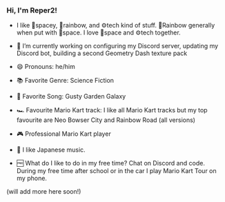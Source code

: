 ### Hi, I'm Reper2!

- I like 🌌spacey, 🌈rainbow, and ⚙️tech kind of stuff. 🌈Rainbow generally when put with 🌌space. I love 🌌space and ⚙️tech together.

- 🔭 I’m currently working on configuring my Discord server, updating my Discord bot, building a second Geometry Dash texture pack
- 😄 Pronouns: he/him
- 📚 Favorite Genre: Science Fiction
- 🎵 Favorite Song: Gusty Garden Galaxy  
- 🏎️ Favourite Mario Kart track: I like all Mario Kart tracks but my top favourite are Neo Bowser City and Rainbow Road (all versions)
- 🎮 Professional Mario Kart player
- 🎵 I like Japanese music.

- 🆓 What do I like to do in my free time?
Chat on Discord and code. During my free time after school or in the car I play Mario Kart Tour on my phone. 

(will add more here soon!)

<!--
**Reper2/Reper2** is a ✨ _special_ ✨ repository because its `README.md` (this file) appears on your GitHub profile.

Here are some ideas to get you started:

- 🔭 I’m currently working on ...
- 🌱 I’m currently learning ...
- 👯 I’m looking to collaborate on ...
- 🤔 I’m looking for help with ...
- 💬 Ask me about ...
- 📫 How to reach me: ...
- 😄 Pronouns: ...
- ⚡ Fun fact: ...
-->
